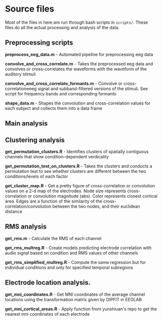# Source files

Most of the files in here are run through bash scripts in `scripts/`. These files do all the actual processing and analysis of the data.

## Preprocessing scripts

**preprocess_eeg_data.m** - Automated pipeline for preprocessing eeg data

**convolve_and_cross_correlate.m** - Takes the preprocessed eeg data and convolves or cross-correlates the waveforms with the waveform of the auditory stimuli

**convolve_and_cross_correlate_formants.m** - Convolve or cross-correlationeeeg signal and subband-filtered versions of the stimuli. See script for frequency bands and corresponding formants

**shape_data.m** - Shapes the convolution and cross-correlation values for each subject and collects them into a data frame

## Main analysis

## Clustering analysis

**get_permutation_clusters.R** - Identifies clusters of spatially contiguous channels that show condition-dependent verdicality

**get_permutation_test_on_clusters.R** - Takes the clusters and conducts a permutation test to see whether clusters are different between the two conditions/levels of each factor

**get_cluster_map.R** - Get a pretty figure of cross-correlation or convolution values on a 2-d map of the electrodes. Node size represents cross-correlation or convolution magnitude (abs). Color represents closest cortical area. Edges are a function of the similarity of the cross-correlation/convolution between the two nodes, and their euclidean distance

## RMS analysis

**get_rms.m** - Calculate the RMS of each channel

**get_rms_multreg.R** - Create models predicting electrode correlation with audio signal based on condition and RMS values of other channels

**get_rms_simplified_multreg.R** - Compute the same regression but for individual conditions and only for specified temporal subregions

## Electrode location analysis.

**get_mni_coordinates.R** - Get MNI coordinates of the average channel locations using the transformation matrix given by DIPFIT in EEGLAB

**get_mni_cortical_areas.R** - Apply function from yunshiuan's repo to get the nearest mni coordinates of each electrode



